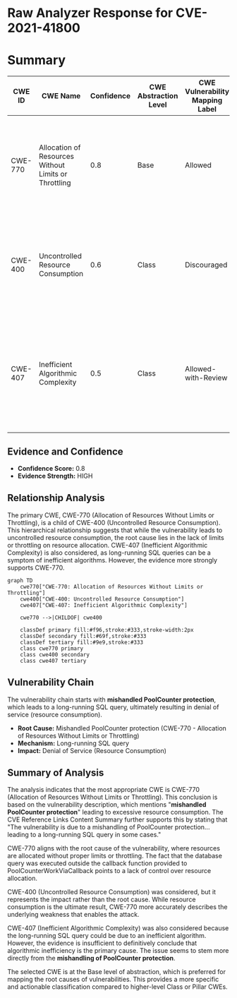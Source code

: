 # Raw Analyzer Response for CVE-2021-41800

# Summary
| CWE ID | CWE Name | Confidence | CWE Abstraction Level | CWE Vulnerability Mapping Label | CWE-Vulnerability Mapping Notes |
|---|---|---|---|---|---|
| CWE-770 | Allocation of Resources Without Limits or Throttling | 0.8 | Base | Allowed | Primary CWE. The vulnerability involves mishandling of resource protection, leading to excessive resource consumption. |
| CWE-400 | Uncontrolled Resource Consumption | 0.6 | Class | Discouraged | Secondary candidate. Although resource consumption is the impact, CWE-770 better represents the root cause. |
| CWE-407 | Inefficient Algorithmic Complexity | 0.5 | Class | Allowed-with-Review | Secondary candidate. The long-running SQL query suggests potential algorithmic inefficiency, but the evidence is insufficient to confirm this. |

## Evidence and Confidence

*   **Confidence Score:** 0.8
*   **Evidence Strength:** HIGH

## Relationship Analysis
The primary CWE, CWE-770 (Allocation of Resources Without Limits or Throttling), is a child of CWE-400 (Uncontrolled Resource Consumption). This hierarchical relationship suggests that while the vulnerability leads to uncontrolled resource consumption, the root cause lies in the lack of limits or throttling on resource allocation. CWE-407 (Inefficient Algorithmic Complexity) is also considered, as long-running SQL queries can be a symptom of inefficient algorithms. However, the evidence more strongly supports CWE-770.

```mermaid
graph TD
    cwe770["CWE-770: Allocation of Resources Without Limits or Throttling"]
    cwe400["CWE-400: Uncontrolled Resource Consumption"]
    cwe407["CWE-407: Inefficient Algorithmic Complexity"]
    
    cwe770 -->|CHILDOF| cwe400
    
    classDef primary fill:#f96,stroke:#333,stroke-width:2px
    classDef secondary fill:#69f,stroke:#333
    classDef tertiary fill:#9e9,stroke:#333
    class cwe770 primary
    class cwe400 secondary
    class cwe407 tertiary
```

## Vulnerability Chain
The vulnerability chain starts with **mishandled PoolCounter protection**, which leads to a long-running SQL query, ultimately resulting in denial of service (resource consumption).

*   **Root Cause:** Mishandled PoolCounter protection (CWE-770 - Allocation of Resources Without Limits or Throttling)
*   **Mechanism:** Long-running SQL query
*   **Impact:** Denial of Service (Resource Consumption)

## Summary of Analysis
The analysis indicates that the most appropriate CWE is CWE-770 (Allocation of Resources Without Limits or Throttling). This conclusion is based on the vulnerability description, which mentions "**mishandled PoolCounter protection**" leading to excessive resource consumption. The CVE Reference Links Content Summary further supports this by stating that "The vulnerability is due to a mishandling of PoolCounter protection... leading to a long-running SQL query in some cases."

CWE-770 aligns with the root cause of the vulnerability, where resources are allocated without proper limits or throttling. The fact that the database query was executed outside the callback function provided to PoolCounterWorkViaCallback points to a lack of control over resource allocation.

CWE-400 (Uncontrolled Resource Consumption) was considered, but it represents the impact rather than the root cause. While resource consumption is the ultimate result, CWE-770 more accurately describes the underlying weakness that enables the attack.

CWE-407 (Inefficient Algorithmic Complexity) was also considered because the long-running SQL query could be due to an inefficient algorithm. However, the evidence is insufficient to definitively conclude that algorithmic inefficiency is the primary cause. The issue seems to stem more directly from the **mishandling of PoolCounter protection**.

The selected CWE is at the Base level of abstraction, which is preferred for mapping the root causes of vulnerabilities. This provides a more specific and actionable classification compared to higher-level Class or Pillar CWEs.